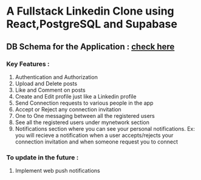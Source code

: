 # A Fullstack Linkedin Clone using React,PostgreSQL and Supabase

## DB Schema for the Application : [check here](https://drawsql.app/teams/h-c-srihari-team/diagrams/linkedin-clone)

### Key Features :
1. Authentication and Authorization
2. Upload and Delete posts
3. Like and Comment on posts
4. Create and Edit profile just like a Linkedin profile
5. Send Connection requests to various people in the app
6. Accept or Reject any connection invitation
7. One to One messaging between all the registered users
8. See all the registered users under mynetwork section
9. Notifications section where you can see your personal notifications. Ex: you will recieve a notification when a user accepts/rejects your connection invitation and when someone request you to connect

### To update in the future :
1. Implement web push notifications 
